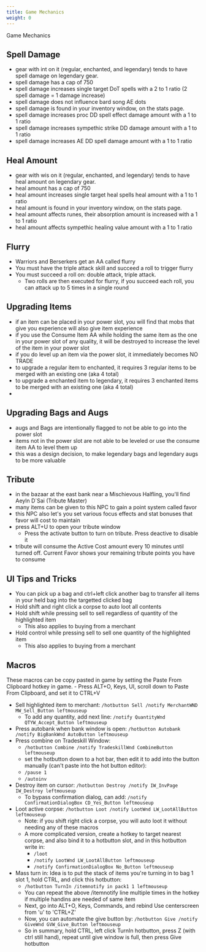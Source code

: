 ```yaml
---
title: Game Mechanics
weight: 0
---
```


Game Mechanics

## Spell Damage

- gear with int on it (regular, enchanted, and legendary) tends to have spell damage on legendary gear.
- spell damage has a cap of 750
- spell damage increases single target DoT spells with a 2 to 1 ratio (2 spell damage = 1 damage increase)
- spell damage does not influence bard song AE dots
- spell damage is found in your inventory window, on the stats page.
- spell damage increases proc DD spell effect damage amount with a 1 to 1 ratio
- spell damage increases sympethic strike DD damage amount with a 1 to 1 ratio
- spell damage increases AE DD spell damage amount with a 1 to 1 ratio

## Heal Amount

- gear with wis on it (regular, enchanted, and legendary) tends to have heal amount on legendary gear.
- heal amount has a cap of 750
- heal amount increases single target heal spells heal amount with a 1 to 1 ratio
- heal amount is found in your inventory window, on the stats page.
- heal amount affects runes, their absorption amount is increased with a 1 to 1 ratio
- heal amount affects sympethic healing value amount with a 1 to 1 ratio

## Flurry

- Warriors and Berserkers get an AA called flurry
- You must have the triple attack skill and succeed a roll to trigger flurry
- You must succeed a roll on: double attack, triple attack.
    - Two rolls are then executed for flurry, if you succeed each roll, you can attack up to 5 times in a single round


## Upgrading Items

- if an item can be placed in your power slot, you will find that mobs that give you experience will also give item experience
- if you use the Consume Item AA while holding the same item as the one in your power slot of any quality, it will be destroyed to increase the level of the item in your power slot
- if you do level up an item via the power slot, it immediately becomes NO TRADE
- to upgrade a regular item to enchanted, it requires 3 regular items to be merged with an existing one (aka 4 total)
- to upgrade a enchanted item to legendary, it requires 3 enchanted items to be merged with an existing one (aka 4 total)
-

## Upgrading Bags and Augs

- augs and Bags are intentionally flagged to not be able to go into the power slot
- items not in the power slot are not able to be leveled or use the consume item AA to level them up
- this was a design decision, to make legendary bags and legendary augs to be more valuable

## Tribute

- in the bazaar at the east bank near a Mischievous Halfling, you'll find Aeyln D`Sai (Tribute Master)
- many items can be given to this NPC to gain a point system called favor
- this NPC also let's you set various focus effects and stat bonuses that favor will cost to maintain
- press ALT+U to open your tribute window
    - Press the activate button to turn on tribute. Press deactive to disable it
- tribute will consume the Active Cost amount every 10 minutes until turned off. Current Favor shows your remaining tribute points you have to consume


## UI Tips and Tricks

- You can pick up a bag and ctrl+left click another bag to transfer all items in your held bag into the targetted clicked bag
- Hold shift and right click a corpse to auto loot all contents
- Hold shift while pressing sell to sell regardless of quantity of the highlighted item
  - This also applies to buying from a merchant
- Hold control while pressing sell to sell one quantity of the highlighted item
  - This also applies to buying from a merchant

## Macros

These macros can be copy pasted in game by setting the Paste From Clipboard hotkey in game.
    - Press ALT+O, Keys, UI, scroll down to Paste From Clipboard, and set it to CTRL+V

- Sell highlighted item to merchant: `/hotbutton Sell /notify MerchantWND MW_Sell_Button leftmouseup`
    - To add any quantity, add next line: `/notify QuantityWnd QTYW_Accept_Button leftmouseup`
- Press autobank when bank window is open: `/hotbutton Autobank /notify BigBankWnd AutoButton leftmouseup`
- Press combine on Tradeskill Window:
    - `/hotbutton Combine /notify TradeskillWnd CombineButton leftmouseup`
    - set the hotbutton down to a hot bar, then edit it to add into the button manually (can't paste into the hot button editor):
    - `/pause 1`
    - `/autoinv`
- Destroy item on cursor: `/hotbutton Destroy /notify IW_InvPage IW_Destroy leftmouseup`
    - To bypass confirmation dialog, can add: `/notify ConfirmationDialogBox CD_Yes_Button leftmouseup`
- Loot active corpse: `/hotbutton Loot /notify LootWnd LW_LootAllButton leftmouseup`
    - Note: if you shift right click a corpse, you will auto loot it without needing any of these macros
    - A more complicated version, create a hotkey to target nearest corpse, and also bind it to a hotbutton slot, and in this hotbutton write in:
        - `/loot`
        - `/notify LootWnd LW_LootAllButton leftmouseup`
        - `/notify ConfirmationDialogBox No_Button leftmouseup`
- Mass turn in: Idea is to put the stack of items you're turning in to bag 1 slot 1, hold CTRL, and click this hotbutton:
    - `/hotbutton TurnIn /itemnotify in pack1 1 leftmouseup`
    - You can repeat the above /itemnotify line multiple times in the hotkey if multiple handins are needed of same item
    - Next, go into ALT+O, Keys, Commands, and rebind Use centerscreen from 'u' to 'CTRL+Z'
    - Now, you can automate the give button by: `/hotbutton Give /notify GiveWnd GVW_Give_Button leftmouseup`
    - So in summary, hold CTRL, left click TurnIn hotbutton, press Z (with ctrl still hand), repeat until give window is full, then press Give hotbutton